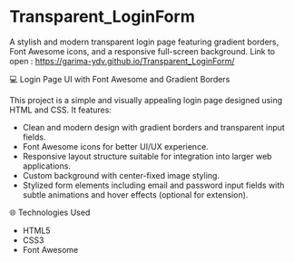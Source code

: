 # Transparent_LoginForm 
 A stylish and modern transparent login page featuring gradient borders, Font Awesome icons, and a responsive full-screen background.
 Link to open :  https://garima-ydv.github.io/Transparent_LoginForm/
 
 💻 Login Page UI with Font Awesome and Gradient Borders
 
This project is a simple and visually appealing login page designed using HTML and CSS.
It features:
* Clean and modern design with gradient borders and transparent input fields.
* Font Awesome icons for better UI/UX experience.
* Responsive layout structure suitable for integration into larger web applications.
* Custom background with center-fixed image styling.
* Stylized form elements including email and password input fields with subtle animations and hover effects (optional for extension).

🌐 Technologies Used

* HTML5
* CSS3
* Font Awesome

